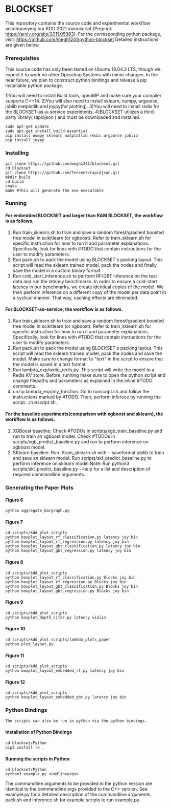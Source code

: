 # BLOCKSET

This repository contains the source code and experimental workflow accompanying our KDD 2021 manuscript (Preprint: https://arxiv.org/abs/2011.05383). For the corresponding python package, visit: https://github.com/megh1241/python-blockset
Detailed instructions are given below.

### Prerequisites
This source code has only been tested on Ubuntu 18.04.3 LTS, though we expect it to work on other
Operating Systems with minor changes. In the near future, we plan to construct python bindings and release a pip installable
python package.

1)You will need to install Build tools, openMP and make sure your compiler supports C++14. 
2)You will also need to install sklearn, numpy, argparse, joblib matplotlib and joypy(for plotting).
3)You will need to install redis for the BLOCKSET-as-a-service experiments.
4)BLOCKSET utilizes a third-party library( rapidjson ) and must be downloaded and installed.

```
sudo apt-get update
sudo apt-get install build-essential
pip install numpy sklearn matplotlib redis argparse joblib
pip install joypy
```

### Installing
```
git clone https://github.com/megh1241/blockset.git
cd blockset 
git clone https://github.com/Tencent/rapidjson.git
mkdir build
cd build
cmake .
make #This will generate the exe executable
```

### Running

#### For embedded BLOCKSET and larger than RAM BLOCKSET, the workflow is as follows.
1) Run train\_sklearn.sh to train and save a random forest/gradient boosted tree model in scikitlearn (or xgboost). Refer to train\_sklearn.sh for specific
instruction for how to run it and parameter explanations. Specifically, look for lines with #TODO that contain instructions for the user to modify parameters. 
2) Run pack.sh to pack the model using BLOCKSET's packing layout. This script will read the sklearn trained model, pack the nodes and finally save the model in 
a custom binary format.
3) Run cold\_start\_inference.sh to perform RF/GBT inference on the test data and run the latency benchmarks. In order to ensure a cold-start latency in our benchmarks, 
we create identical copies of the model. We then perform inference on a different copy of the model per data point in a cyclical manner. That way, caching effects are eliminated.

#### For BLOCKSET-as-service, the workflow is as follows.
1) Run train\_sklearn.sh to train and save a random forest/gradient boosted tree model in scikitlearn (or xgboost). Refer to train\_sklearn.sh for specific
instruction for how to run it and parameter explanations. Specifically, look for lines with #TODO that contain instructions for the user to modify parameters.
2) Run pack.sh to pack the model using BLOCKSET's packing layout. This script will read the sklearn trained model, pack the nodes and save the model. Make sure to change
format to "text" in the script to ensure that the model is saved in a text format.
3) Run lambda\_exp/write\_redis.py. This script will write the model to a Redis KV store.  Before, running make sure to open the python script and change filepaths and parameters as explained in the inline #TODO comments.
4) unzip lambda\_exp/my\_function. Go to runscript.sh and follow the instructions marked by #TODO. Then, perform inferece by running the script. ./runscript.sh <desired lambda name> . 

#### For the baseline experiments(comparison with xgboost and sklearn), the workflow is as follows.
1) XGBoost baseline: Check #TODOs in scripts/xgb\_train\_baseline.py and run to train an xgboost model. Check #TODOs in scripts/xgb\_predict\_baseline.py and run to perform inference on  xgboost model.  
2) SKlearn baseline: Run ./train\_sklearn.sh with --saveformat joblib to train and save an sklearn model. Run scripts/skl\_predict\_baseline.py to perform inference on sklearn model.Note: Run python3 scripts/skl\_predict\_baseline.py --help for a list and description of required commandline arguments.  

### Generating the Paper Plots

#### Figure 6
```
python aggregate_bargraph.py
```

#### Figure 7
```
cd scripts/kdd_plot_scripts
python boxplot_layout_rf_classification.py latency joy bin
python boxplot_layout_rf_regression.py latency joy bin
python boxplot_layout_gbt_classification.py latency joy bin
python boxplot_layout_gbt_regression.py latency joy bin
```
#### Figure 8 
```
cd scripts/kdd_plot_scripts
python boxplot_layout_rf_classification.py Blocks joy bin
python boxplot_layout_rf_regression.py Blocks joy bin
python boxplot_layout_gbt_classification.py Blocks joy bin
python boxplot_layout_gbt_regression.py Blocks joy bin
```
#### Figure 9 

```
cd scripts/kdd_plot_scripts
python boxplot_depth_cifar.py latency violin
```


#### Figure 10 
```
cd scripts/kdd_plot_scripts/lambda_plots_paper
python plot_layout.py
```
#### Figure 11 
```
cd scripts/kdd_plot_scripts
python boxplot_layout_embedded_rf.py latency joy bin
```
#### Figure 12
```
cd scripts/kdd_plot_scripts
python boxplot_layout_embedded_gbt.py latency joy bin
```

### Python Bindings
```
The scripts can also be run in python via the python bindings.
```

#### Installation of Python Bindings
```
cd blockset/Python
pip3 install -e .
```

#### Running the scripts in Python
```
cd blockset/Python
python3 example.py <cmdlineargs>
```
The commandline arguments to be provided in the python version are 
identical to the commandline args provided to the C++ version.
See example.py for a detailed description of the commandline arguments, 
pack.sh and inference.sh for example scripts to run example.py.
